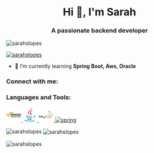 <h1 align="center">Hi 👋, I'm Sarah</h1>
<h3 align="center">A passionate backend developer</h3>

<p align="left"> <img src="https://komarev.com/ghpvc/?username=sarahslopes&label=Profile%20views&color=0e75b6&style=flat" alt="sarahslopes" /> </p>

<p align="left"> <a href="https://github.com/ryo-ma/github-profile-trophy"><img src="https://github-profile-trophy.vercel.app/?username=sarahslopes" alt="sarahslopes" /></a> </p>

- 🌱 I’m currently learning **Spring Boot, Aws, Oracle**

<h3 align="left">Connect with me:</h3>
<p align="left">
</p>

<h3 align="left">Languages and Tools:</h3>
<p align="left"> <a href="https://aws.amazon.com" target="_blank" rel="noreferrer"> <img src="https://raw.githubusercontent.com/devicons/devicon/master/icons/amazonwebservices/amazonwebservices-original-wordmark.svg" alt="aws" width="40" height="40"/> </a> <a href="https://www.java.com" target="_blank" rel="noreferrer"> <img src="https://raw.githubusercontent.com/devicons/devicon/master/icons/java/java-original.svg" alt="java" width="40" height="40"/> </a> <a href="https://www.mysql.com/" target="_blank" rel="noreferrer"> <img src="https://raw.githubusercontent.com/devicons/devicon/master/icons/mysql/mysql-original-wordmark.svg" alt="mysql" width="40" height="40"/> </a> <a href="https://spring.io/" target="_blank" rel="noreferrer"> <img src="https://www.vectorlogo.zone/logos/springio/springio-icon.svg" alt="spring" width="40" height="40"/> </a> </p>

<p><img align="left" src="https://github-readme-stats.vercel.app/api/top-langs?username=sarahslopes&show_icons=true&locale=en&layout=compact" alt="sarahslopes" /></p>

<p>&nbsp;<img align="center" src="https://github-readme-stats.vercel.app/api?username=sarahslopes&show_icons=true&locale=en" alt="sarahslopes" /></p>

<p><img align="center" src="https://github-readme-streak-stats.herokuapp.com/?user=sarahslopes&" alt="sarahslopes" /></p>


